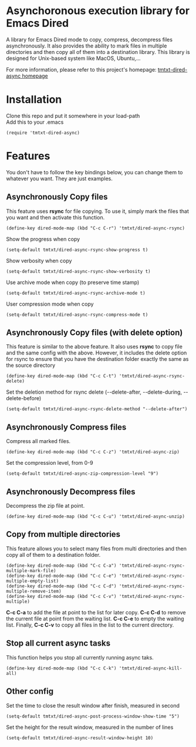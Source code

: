 # Asynchoronous execution library for Emacs Dired

A library for Emacs Dired mode to copy, compress, decompress files
asynchronously. It also provides the ability to mark files in multiple
directories and then copy all of them into a destination library. This library
is designed for Unix-based system like MacOS, Ubuntu,...

For more information, please refer to this project's homepage:
[tmtxt-dired-async homepage](http://truongtx.me/tmtxt-dired-async.html)

# Installation

Clone this repo and put it somewhere in your load-path  
Add this to your .emacs

	(require 'tmtxt-dired-async)

# Features

You don't have to follow the key bindings below, you can change them to whatever
you want. They are just examples.

## Asynchronously Copy files

This feature uses **rsync** for file copying. To use it, simply mark the files
that you want and then activate this function.

	(define-key dired-mode-map (kbd "C-c C-r") 'tmtxt/dired-async-rsync)

Show the progress when copy

	(setq-default tmtxt/dired-async-rsync-show-progress t)

Show verbosity when copy

	(setq-default tmtxt/dired-async-rsync-show-verbosity t)

Use archive mode when copy (to preserve time stamp)

	(setq-default tmtxt/dired-async-rsync-archive-mode t)

User compression mode when copy

	(setq-default tmtxt/dired-async-rsync-compress-mode t)

## Asynchronously Copy files (with delete option)

This feature is similar to the above feature. It also uses **rsync** to copy
file and the same config with the above. However, it includes the delete option
for rsync to ensure that you have the destination folder exactly the same as the
source directory

	(define-key dired-mode-map (kbd "C-c C-t") 'tmtxt/dired-async-rsync-delete)

Set the deletion method for rsync delete (--delete-after, --delete-during, --delete-before)

	(setq-default tmtxt/dired-async-rsync-delete-method "--delete-after")

## Asynchronously Compress files

Compress all marked files.

	(define-key dired-mode-map (kbd "C-c C-z") 'tmtxt/dired-async-zip)

Set the compression level, from 0-9

	(setq-default tmtxt/dired-async-zip-compression-level "9")

## Asynchronously Decompress files

Decompress the zip file at point.

	(define-key dired-mode-map (kbd "C-c C-u") 'tmtxt/dired-async-unzip)

## Copy from multiple directories

This feature allows you to select many files from multi directories and then
copy all of them to a destination folder.

	(define-key dired-mode-map (kbd "C-c C-a") 'tmtxt/dired-async-rsync-multiple-mark-file)
	(define-key dired-mode-map (kbd "C-c C-e") 'tmtxt/dired-async-rsync-multiple-empty-list)
	(define-key dired-mode-map (kbd "C-c C-d") 'tmtxt/dired-async-rsync-multiple-remove-item)
	(define-key dired-mode-map (kbd "C-c C-v") 'tmtxt/dired-async-rsync-multiple)

**C-c C-a** to add the file at point to the list for later copy. **C-c C-d** to
remove the current file at point from the waiting list. **C-c C-e** to empty the
waiting list. Finally, **C-c C-v** to copy all files in the list to the current
directory.

## Stop all current async tasks

This function helps you stop all currently running async taks.

	(define-key dired-mode-map (kbd "C-c C-k") 'tmtxt/dired-async-kill-all)

## Other config

Set the time to close the result window after finish, measured in second

	(setq-default tmtxt/dired-async-post-process-window-show-time "5")

Set the height for the result window, measured in the number of lines

	(setq-default tmtxt/dired-async-result-window-height 10)
